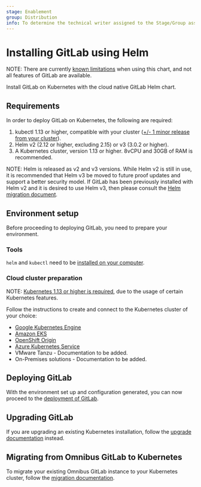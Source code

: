 ```yaml
---
stage: Enablement
group: Distribution
info: To determine the technical writer assigned to the Stage/Group associated with this page, see https://about.gitlab.com/handbook/engineering/ux/technical-writing/#designated-technical-writers
---
```


# Installing GitLab using Helm

NOTE:
There are currently [known limitations](../index.md#limitations)
when using this chart, and not all features of GitLab are available.

Install GitLab on Kubernetes with the cloud native GitLab Helm chart.

## Requirements

In order to deploy GitLab on Kubernetes, the following are required:

1. kubectl 1.13 or higher, compatible with your cluster
   ([+/- 1 minor release from your cluster](https://kubernetes.io/docs/tasks/tools/install-kubectl/#before-you-begin)).
1. Helm v2 (2.12 or higher, excluding 2.15) or v3 (3.0.2 or higher).
1. A Kubernetes cluster, version 1.13 or higher. 8vCPU and 30GB of RAM is recommended.

NOTE:
Helm is released as v2 and v3 versions. While Helm v2 is still in
use, it is recommended that Helm v3 be moved to future proof updates and
support a better security model. If GitLab has been previously installed
with Helm v2 and it is desired to use Helm v3, then please consult the
[Helm migration document](migration/helm.md).

## Environment setup

Before proceeding to deploying GitLab, you need to prepare your environment.

### Tools

`helm` and `kubectl` need to be [installed on your computer](tools.md).

### Cloud cluster preparation

NOTE:
[Kubernetes 1.13 or higher is required](#requirements), due to the usage of certain
Kubernetes features.

Follow the instructions to create and connect to the Kubernetes cluster of your
choice:

- [Google Kubernetes Engine](cloud/gke.md)
- [Amazon EKS](cloud/eks.md)
- [OpenShift Origin](cloud/openshift.md)
- [Azure Kubernetes Service](cloud/aks.md)
- VMware Tanzu - Documentation to be added.
- On-Premises solutions - Documentation to be added.

## Deploying GitLab

With the environment set up and configuration generated, you can now proceed to
the [deployment of GitLab](deployment.md).

## Upgrading GitLab

If you are upgrading an existing Kubernetes installation, follow the
[upgrade documentation](upgrade.md) instead.

## Migrating from Omnibus GitLab to Kubernetes

To migrate your existing Omnibus GitLab instance to your Kubernetes cluster,
follow the [migration documentation](migration/index.md).
